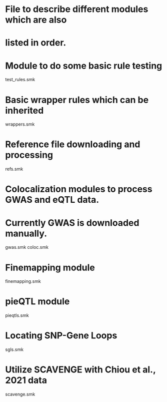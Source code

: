 # File to describe different modules which are also
# listed in order.

# Module to do some basic rule testing
test_rules.smk

# Basic wrapper rules which can be inherited
wrappers.smk

# Reference file downloading and processing
refs.smk

# Colocalization modules to process GWAS and eQTL data.
# Currently GWAS is downloaded manually.
gwas.smk
coloc.smk

# Finemapping module 
finemapping.smk

# pieQTL module 
pieqtls.smk

# Locating SNP-Gene Loops
sgls.smk

# Utilize SCAVENGE with Chiou et al., 2021 data
scavenge.smk
